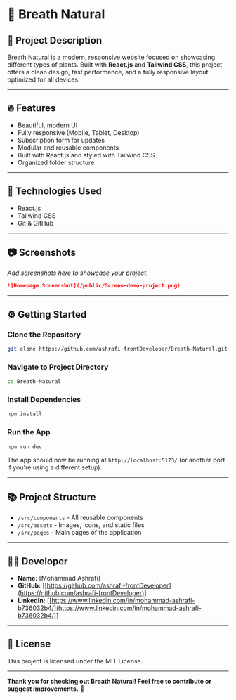 # 🌱 Breath Natural

## 📝 Project Description

Breath Natural is a modern, responsive website focused on showcasing different types of plants. Built with **React.js** and **Tailwind CSS**, this project offers a clean design, fast performance, and a fully responsive layout optimized for all devices.

---

## 🔥 Features

- Beautiful, modern UI
- Fully responsive (Mobile, Tablet, Desktop)
- Subscription form for updates
- Modular and reusable components
- Built with React.js and styled with Tailwind CSS
- Organized folder structure

---

## 🚀 Technologies Used

- React.js
- Tailwind CSS
- Git & GitHub

---

## 📷 Screenshots

*Add screenshots here to showcase your project.*

```markdown
![Homepage Screenshot](/public/Screen-demo-project.png)
```

---

## ⚙️ Getting Started

### Clone the Repository

```bash
git clone https://github.com/ashrafi-frontDeveloper/Breath-Natural.git
```

### Navigate to Project Directory

```bash
cd Breath-Natural
```

### Install Dependencies

```bash
npm install
```

### Run the App

```bash
npm run dev
```

The app should now be running at `http://localhost:5173/` (or another port if you're using a different setup).

---

## 📚 Project Structure

- `/src/components` - All reusable components
- `/src/assets` - Images, icons, and static files
- `/src/pages` - Main pages of the application

---

## 👨‍💼 Developer

- **Name:** [Mohammad Ashrafi]
- **GitHub:** [[https://github.com/ashrafi-frontDeveloper](https://github.com/ashrafi-frontDeveloper)]
- **LinkedIn:** [[https://www.linkedin.com/in/mohammad-ashrafi-b736032b4/](https://www.linkedin.com/in/mohammad-ashrafi-b736032b4/)]

---

## 📄 License

This project is licensed under the MIT License.

---

**Thank you for checking out Breath Natural! Feel free to contribute or suggest improvements.** 💚

